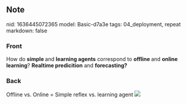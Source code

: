## Note
nid: 1636445072365
model: Basic-d7a3e
tags: 04_deployment, repeat
markdown: false

### Front
How do <b>simple </b>and <b>learning agents</b> correspond to <b>offline </b>and <b>online learning</b>? <b>Realtime predicition</b> and <b>forecasting?</b>

### Back
Offline vs. Online = Simple reflex vs. learning agent
<img src="paste-29737808a6c09ae2456d44ef715b0787ce836529.jpg">
